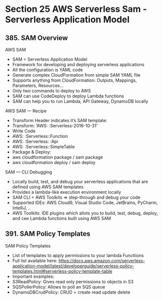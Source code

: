 # Section 25 AWS Serverless Sam - Serverless Application Model

## 385. SAM Overview

AWS SAM

- SAM = Serverless Application Model
- Framework for developing and deploying serverless applications
- All the configuration is YAML code
- Generate complex CloudFormation from simple SAM YAML file
- Supports anything from CloudFormation: Outputs, Mappings, Parameters, Resources...
- Only two commands to deploy to AWS
- SAM can use CodeDeploy to deploy Lambda functions
- SAM can help you to run Lambda, API Gateway, DynamoDB locally

AWS SAM — Recipe

- Transform Header indicates it’s SAM template:
 - Transform: ‘AWS: :Serverless-2016-10-31'
- Write Code
 - AWS: :Serverless::Function
 - AWS: :Serverless: :Api
 - AWS: :Serverless::SimpleTable
- Package & Deploy:
 - aws cloudformation package / sam package
 - aws cloudformation deploy / sam deploy

SAM — CLI Debugging

- Locally build, test, and debug your serverless applications that are defined using AWS SAM templates
- Provides a lambda-like execution environment locally
- SAM CLI + AWS Toolkits => step-through and debug your code
- Supported IDEs: AWS Cloud9, Visual Studio Code, JetBrains, PyCharm, IntelliJ, ..
- AWS Toolkits: IDE plugins which allots you to build, test, debug, deploy, and cee Lambda functions built using AWS SAM

## 391. SAM Policy Templates

SAM Policy Templates

- List of templates to apply permissions to your lambda Functiions
- Full list available here: https://docs.aws.amazon.com/serverless-application-model/latest/developerguide/serverless-policy-templates.html#serverless-policy-template-table
- Important examples:
 - S3ReadPolicy: Gives read only permissions to objects in S3
 - SQSPollerPolicy: Allows to poll an SQS queue
 - DynamoDBCrudPolicy: CRUD = create read update delete